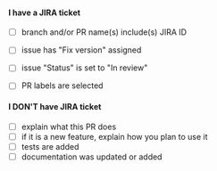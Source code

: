<!--
Thank you for your pull request!

Please fill up one of the checklist below by changing [ ] to [x].
Remove checklist and/or items that do not apply.
-->

#### I have a JIRA ticket
- [ ] branch and/or PR name(s) include(s) JIRA ID
- [ ] issue has "Fix version" assigned
- [ ] issue "Status" is set to "In review"
- [ ] PR labels are selected


#### I DON'T have JIRA ticket
- [ ] explain what this PR does
- [ ] if it is a new feature, explain how you plan to use it
- [ ] tests are added
- [ ] documentation was updated or added
